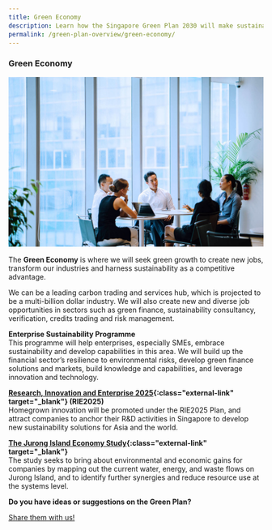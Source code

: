 ```yaml
---
title: Green Economy
description: Learn how the Singapore Green Plan 2030 will make sustainability a key competitive advantage for us, and present new opportunities for growth and job creation.
permalink: /green-plan-overview/green-economy/
---
```


### Green Economy

![Green Economy](/images/framework/framework_greeneconomy.jpg)

The **Green Economy** is where we will seek green growth to create new jobs, transform our industries and harness sustainability as a competitive advantage.

We can be a leading carbon trading and services hub, which is projected to be a multi-billion dollar industry. We will also create new and diverse job opportunities in sectors such as green finance, sustainability consultancy, verification, credits trading and risk management.

**Enterprise Sustainability Programme**  
This programme will help enterprises, especially SMEs, embrace sustainability and develop capabilities in this area. We will build up the financial sector’s resilience to environmental risks, develop green finance solutions and markets, build knowledge and capabilities, and leverage innovation and technology.  

**[Research, Innovation and Enterprise 2025](https://www.nrf.gov.sg/rie2025-plan){:class="external-link" target="_blank"} (RIE2025)**  
Homegrown innovation will be promoted under the RIE2025 Plan, and attract companies to anchor their R&D activities in Singapore to develop new sustainability solutions for Asia and the world.

**[The Jurong Island Economy Study](https://www.towardszerowaste.gov.sg/zero-waste-masterplan/chapter2/sustainable-production/){:class="external-link" target="_blank"}**  
The study seeks to bring about environmental and economic gains for companies by mapping out the current water, energy, and waste flows on Jurong Island, and to identify further synergies and reduce resource use at the systems level.

**Do you have ideas or suggestions on the Green Plan?**

<a href="https://form.gov.sg/6013d365bedd790011bb9c86" class="front-page-cta bp-sec-button margin--top padding--bottom" target="_blank">
	<span>Share them with us!</span>
	<i class="sgds-icon sgds-icon-arrow-right is-size-4" aria-hidden="true"></i>
</a>